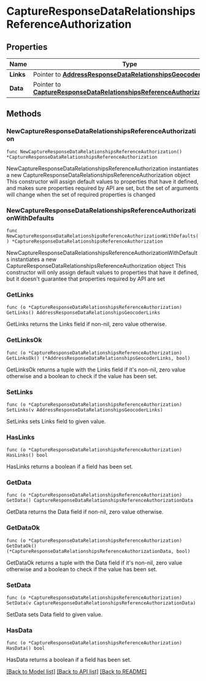 # CaptureResponseDataRelationshipsReferenceAuthorization

## Properties

Name | Type | Description | Notes
------------ | ------------- | ------------- | -------------
**Links** | Pointer to [**AddressResponseDataRelationshipsGeocoderLinks**](AddressResponseDataRelationshipsGeocoderLinks.md) |  | [optional] 
**Data** | Pointer to [**CaptureResponseDataRelationshipsReferenceAuthorizationData**](CaptureResponseDataRelationshipsReferenceAuthorizationData.md) |  | [optional] 

## Methods

### NewCaptureResponseDataRelationshipsReferenceAuthorization

`func NewCaptureResponseDataRelationshipsReferenceAuthorization() *CaptureResponseDataRelationshipsReferenceAuthorization`

NewCaptureResponseDataRelationshipsReferenceAuthorization instantiates a new CaptureResponseDataRelationshipsReferenceAuthorization object
This constructor will assign default values to properties that have it defined,
and makes sure properties required by API are set, but the set of arguments
will change when the set of required properties is changed

### NewCaptureResponseDataRelationshipsReferenceAuthorizationWithDefaults

`func NewCaptureResponseDataRelationshipsReferenceAuthorizationWithDefaults() *CaptureResponseDataRelationshipsReferenceAuthorization`

NewCaptureResponseDataRelationshipsReferenceAuthorizationWithDefaults instantiates a new CaptureResponseDataRelationshipsReferenceAuthorization object
This constructor will only assign default values to properties that have it defined,
but it doesn't guarantee that properties required by API are set

### GetLinks

`func (o *CaptureResponseDataRelationshipsReferenceAuthorization) GetLinks() AddressResponseDataRelationshipsGeocoderLinks`

GetLinks returns the Links field if non-nil, zero value otherwise.

### GetLinksOk

`func (o *CaptureResponseDataRelationshipsReferenceAuthorization) GetLinksOk() (*AddressResponseDataRelationshipsGeocoderLinks, bool)`

GetLinksOk returns a tuple with the Links field if it's non-nil, zero value otherwise
and a boolean to check if the value has been set.

### SetLinks

`func (o *CaptureResponseDataRelationshipsReferenceAuthorization) SetLinks(v AddressResponseDataRelationshipsGeocoderLinks)`

SetLinks sets Links field to given value.

### HasLinks

`func (o *CaptureResponseDataRelationshipsReferenceAuthorization) HasLinks() bool`

HasLinks returns a boolean if a field has been set.

### GetData

`func (o *CaptureResponseDataRelationshipsReferenceAuthorization) GetData() CaptureResponseDataRelationshipsReferenceAuthorizationData`

GetData returns the Data field if non-nil, zero value otherwise.

### GetDataOk

`func (o *CaptureResponseDataRelationshipsReferenceAuthorization) GetDataOk() (*CaptureResponseDataRelationshipsReferenceAuthorizationData, bool)`

GetDataOk returns a tuple with the Data field if it's non-nil, zero value otherwise
and a boolean to check if the value has been set.

### SetData

`func (o *CaptureResponseDataRelationshipsReferenceAuthorization) SetData(v CaptureResponseDataRelationshipsReferenceAuthorizationData)`

SetData sets Data field to given value.

### HasData

`func (o *CaptureResponseDataRelationshipsReferenceAuthorization) HasData() bool`

HasData returns a boolean if a field has been set.


[[Back to Model list]](../README.md#documentation-for-models) [[Back to API list]](../README.md#documentation-for-api-endpoints) [[Back to README]](../README.md)


